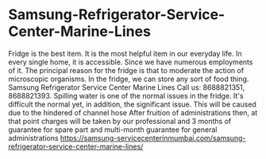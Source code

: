 # Samsung-Refrigerator-Service-Center-Marine-Lines
 Fridge is the best item. It is the most helpful item in our everyday life. In every single home, it is accessible. Since we have numerous employments of it. The principal reason for the fridge is that to moderate the action of microscopic organisms. In the fridge, we can store any sort of food thing. Samsung Refrigerator Service Center Marine Lines Call us: 8688821351, 8688821393.   Spilling water is one of the normal issues in the fridge. It's difficult the normal yet, in addition, the significant issue. This will be caused due to the hindered of channel hose After fruition of administrations then, at that point charges will be taken by our professional and 3 months of guarantee for spare part and multi-month guarantee for general administrations  https://samsung-servicecenterinmumbai.com/samsung-refrigerator-service-center-marine-lines/
